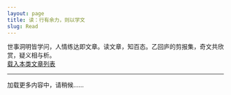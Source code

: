 ```yaml
---
layout: page
title: 读：行有余力，则以学文
slug: Read
---
```

<div class="prelude">
世事洞明皆学问，人情练达即文章。读文章，知百态。乙回庐的剪报集，奇文共欣赏，疑义相与析。
</div>
<a id="getlist" href="/indexes/bycategories/5">载入本类文章列表</a>
<div id="indexcontainer"></div><hr/>
<div class="posts">
<div class="load">
</div>
</div>
<a id="next">加载更多内容中，请稍候……</a>
<script>
var urls=new Array();
{% for post in site.categories['读']  %} {% if post.url %}	urls[urls.length]="{{ post.url }}"; {% endif %}
{% endfor %}
var index = 0;
if(urls.length>0){
	$('#next').attr('href',urls[0]);
}else{
	$('#next').html('未发现更多内容');
}
   fetchingContent = false;
   window.onscroll = yHandler;
   $(document).ready(function(){
    yHandler();
    getIndex();
   });
</script>


